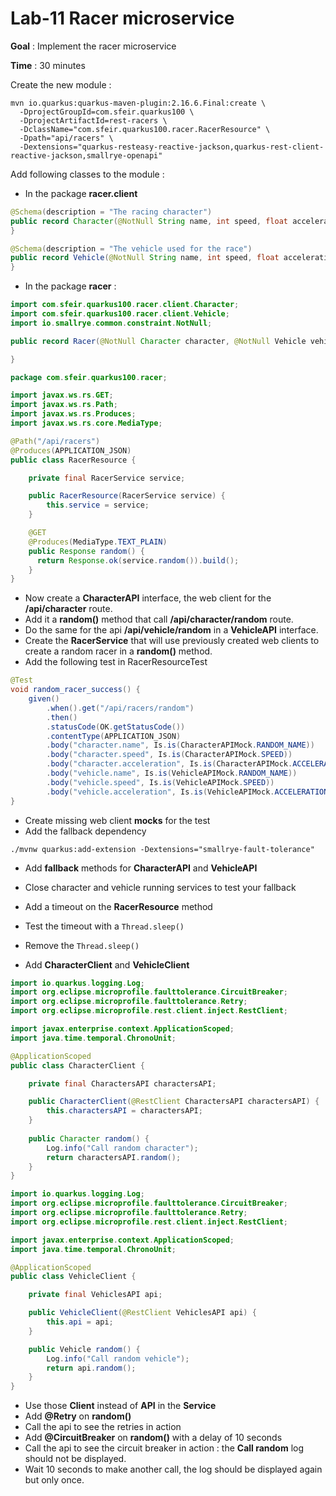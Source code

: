 # Lab-11 Racer microservice

**Goal** : Implement the racer microservice

**Time** : 30 minutes

Create the new module : 

```shell
mvn io.quarkus:quarkus-maven-plugin:2.16.6.Final:create \
  -DprojectGroupId=com.sfeir.quarkus100 \
  -DprojectArtifactId=rest-racers \
  -DclassName="com.sfeir.quarkus100.racer.RacerResource" \
  -Dpath="api/racers" \
  -Dextensions="quarkus-resteasy-reactive-jackson,quarkus-rest-client-reactive-jackson,smallrye-openapi"
```

Add following classes to the module : 

- In the package **racer.client**
```java
@Schema(description = "The racing character")
public record Character(@NotNull String name, int speed, float acceleration) {
}
```

```java
@Schema(description = "The vehicle used for the race")
public record Vehicle(@NotNull String name, int speed, float acceleration) {
}
```

- In the package **racer** :

```java
import com.sfeir.quarkus100.racer.client.Character;
import com.sfeir.quarkus100.racer.client.Vehicle;
import io.smallrye.common.constraint.NotNull;

public record Racer(@NotNull Character character, @NotNull Vehicle vehicle) {

}
```

```java
package com.sfeir.quarkus100.racer;

import javax.ws.rs.GET;
import javax.ws.rs.Path;
import javax.ws.rs.Produces;
import javax.ws.rs.core.MediaType;

@Path("/api/racers")
@Produces(APPLICATION_JSON)
public class RacerResource {

    private final RacerService service;

    public RacerResource(RacerService service) {
        this.service = service;
    }

    @GET
    @Produces(MediaType.TEXT_PLAIN)
    public Response random() {
      return Response.ok(service.random()).build();
    }
}
```

- Now create a **CharacterAPI** interface, the web client for the **/api/character** route.
- Add it a **random()** method that call **/api/character/random** route.
- Do the same for the api **/api/vehicle/random** in a **VehicleAPI** interface.
- Create the **RacerService** that will use previously created web clients to create a random racer in a **random()** method.
- Add the following test in RacerResourceTest
```java
@Test
void random_racer_success() {
    given()
        .when().get("/api/racers/random")
        .then()
        .statusCode(OK.getStatusCode())
        .contentType(APPLICATION_JSON)
        .body("character.name", Is.is(CharacterAPIMock.RANDOM_NAME))
        .body("character.speed", Is.is(CharacterAPIMock.SPEED))
        .body("character.acceleration", Is.is(CharacterAPIMock.ACCELERATION))
        .body("vehicle.name", Is.is(VehicleAPIMock.RANDOM_NAME))
        .body("vehicle.speed", Is.is(VehicleAPIMock.SPEED))
        .body("vehicle.acceleration", Is.is(VehicleAPIMock.ACCELERATION));
}
```
- Create missing web client **mocks** for the test
- Add the fallback dependency
```shell
./mvnw quarkus:add-extension -Dextensions="smallrye-fault-tolerance"
```
- Add **fallback** methods for **CharacterAPI** and **VehicleAPI**
- Close character and vehicle running services to test your fallback
- Add a timeout on the **RacerResource** method
- Test the timeout with a `Thread.sleep()`
- Remove the `Thread.sleep()`


- Add **CharacterClient** and **VehicleClient** 
```java
import io.quarkus.logging.Log;
import org.eclipse.microprofile.faulttolerance.CircuitBreaker;
import org.eclipse.microprofile.faulttolerance.Retry;
import org.eclipse.microprofile.rest.client.inject.RestClient;

import javax.enterprise.context.ApplicationScoped;
import java.time.temporal.ChronoUnit;

@ApplicationScoped
public class CharacterClient {

    private final CharactersAPI charactersAPI;

    public CharacterClient(@RestClient CharactersAPI charactersAPI) {
        this.charactersAPI = charactersAPI;
    }
    
    public Character random() {
        Log.info("Call random character");
        return charactersAPI.random();
    }
}
```
```java
import io.quarkus.logging.Log;
import org.eclipse.microprofile.faulttolerance.CircuitBreaker;
import org.eclipse.microprofile.faulttolerance.Retry;
import org.eclipse.microprofile.rest.client.inject.RestClient;

import javax.enterprise.context.ApplicationScoped;
import java.time.temporal.ChronoUnit;

@ApplicationScoped
public class VehicleClient {

    private final VehiclesAPI api;

    public VehicleClient(@RestClient VehiclesAPI api) {
        this.api = api;
    }

    public Vehicle random() {
        Log.info("Call random vehicle");
        return api.random();
    }
}
```
- Use those **Client** instead of **API** in the **Service**
- Add **@Retry** on **random()** 
- Call the api to see the retries in action
- Add **@CircuitBreaker** on **random()** with a delay of 10 seconds
- Call the api to see the circuit breaker in action : the **Call random** log should not be displayed.
- Wait 10 seconds to make another call, the log should be displayed again but only once. 

